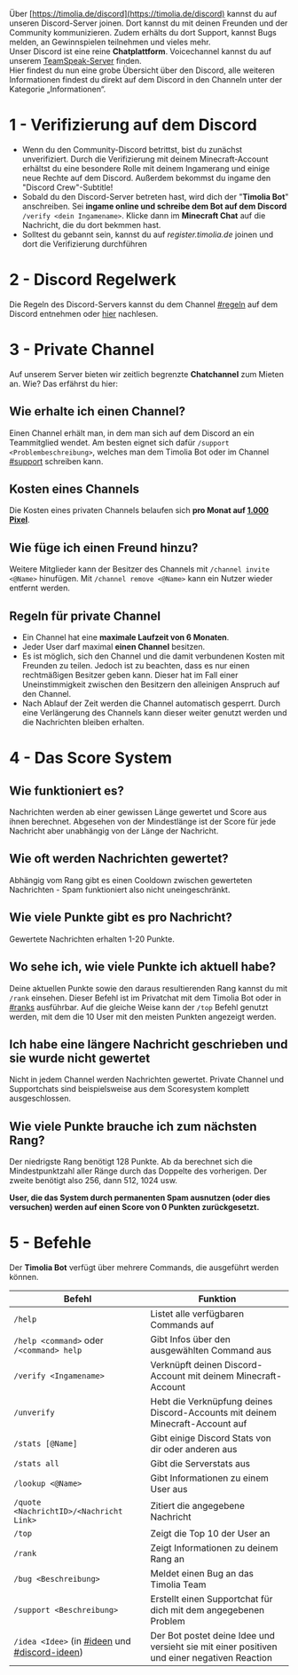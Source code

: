 Über [https://timolia.de/discord](https://timolia.de/discord) kannst du auf unseren Discord-Server joinen. Dort kannst du mit deinen Freunden und der Community kommunizieren. Zudem erhälts du dort Support, kannst Bugs melden, an Gewinnspielen teilnehmen und vieles mehr.  
Unser Discord ist eine reine <strong>Chatplattform</strong>. Voicechannel kannst du auf unserem [TeamSpeak-Server](/teamspeak.md/) finden.  
Hier findest du nun eine grobe Übersicht über den Discord, alle weiteren Informationen findest du direkt auf dem Discord in den Channeln unter der Kategorie „Informationen“.

# 1 - Verifizierung auf dem Discord
- Wenn du den Community-Discord betrittst, bist du zunächst unverifiziert. Durch die Verifizierung mit deinem Minecraft-Account erhältst du eine besondere Rolle mit deinem Ingamerang und einige neue Rechte auf dem Discord. Außerdem bekommst du ingame den "Discord Crew"-Subtitle!
- Sobald du den Discord-Server betreten hast, wird dich der "<strong>Timolia Bot</strong>" anschreiben. Sei <strong>ingame online und schreibe dem Bot auf dem Discord</strong> `/verify <dein Ingamename>`. Klicke dann im <strong>Minecraft Chat</strong> auf die Nachricht, die du dort bekmmen hast.
- Solltest du gebannt sein, kannst du auf *register.timolia.de* joinen und dort die Verifizierung durchführen

# 2 - Discord Regelwerk
Die Regeln des Discord-Servers kannst du dem Channel [#regeln](https://discordapp.com/channels/407554118887014402/407565978025852929) auf dem Discord entnehmen oder [hier](/rules/discord/) nachlesen.

# 3 - Private Channel
Auf unserem Server bieten wir zeitlich begrenzte <strong>Chatchannel</strong> zum Mieten an. Wie? Das erfährst du hier:

## Wie erhalte ich einen Channel?
Einen Channel erhält man, in dem man sich auf dem Discord an ein Teammitglied wendet. Am besten eignet sich dafür `/support <Problembeschreibung>`, welches man dem Timolia Bot oder im Channel [#support](https://discordapp.com/channels/407554118887014402/413594798906408960) schreiben kann.

## Kosten eines Channels
Die Kosten eines privaten Channels belaufen sich <strong>pro Monat auf <u>1.000 Pixel</u></strong>.

## Wie füge ich einen Freund hinzu?
Weitere Mitglieder kann der Besitzer des Channels mit `/channel invite <@Name>` hinufügen. Mit `/channel remove <@Name>` kann ein Nutzer wieder entfernt werden.

## Regeln für private Channel
- Ein Channel hat eine <strong>maximale Laufzeit von 6 Monaten</strong>.
- Jeder User darf maximal <strong>einen Channel</strong> besitzen.
- Es ist möglich, sich den Channel und die damit verbundenen Kosten mit Freunden zu teilen. Jedoch ist zu beachten, dass es nur einen rechtmäßigen Besitzer geben kann. Dieser hat im Fall einer Uneinstimmigkeit zwischen den Besitzern den alleinigen Anspruch auf den Channel.
- Nach Ablauf der Zeit werden die Channel automatisch gesperrt. Durch eine Verlängerung des Channels kann dieser weiter genutzt werden und die Nachrichten bleiben erhalten.

# 4 - Das Score System

## Wie funktioniert es?
Nachrichten werden ab einer gewissen Länge gewertet und Score aus ihnen berechnet. Abgesehen von der Mindestlänge ist der Score für jede Nachricht aber unabhängig von der Länge der Nachricht.

## Wie oft werden Nachrichten gewertet?
Abhängig vom Rang gibt es einen Cooldown zwischen gewerteten Nachrichten - Spam funktioniert also nicht uneingeschränkt.

## Wie viele Punkte gibt es pro Nachricht?
Gewertete Nachrichten erhalten 1-20 Punkte.

## Wo sehe ich, wie viele Punkte ich aktuell habe?
Deine aktuellen Punkte sowie den daraus resultierenden Rang kannst du mit `/rank` einsehen. Dieser Befehl ist im Privatchat mit dem Timolia Bot oder in [#ranks](https://discordapp.com/channels/407554118887014402/548160287891783690) ausführbar. Auf die gleiche Weise kann der `/top` Befehl genutzt werden, mit dem die 10 User mit den meisten Punkten angezeigt werden.

## Ich habe eine  längere Nachricht geschrieben und sie wurde nicht gewertet
Nicht in jedem Channel werden Nachrichten gewertet. Private Channel und Supportchats sind beispielsweise aus dem Scoresystem komplett ausgeschlossen.

## Wie viele Punkte brauche ich zum nächsten Rang?
Der niedrigste Rang benötigt 128 Punkte. Ab da berechnet sich die Mindestpunktzahl aller Ränge durch das Doppelte des vorherigen. Der zweite benötigt also 256, dann 512, 1024 usw.

<strong>User, die das System durch permanenten Spam ausnutzen (oder dies versuchen) werden auf einen Score von 0 Punkten zurückgesetzt.</strong>

# 5 - Befehle

Der <strong>Timolia Bot</strong> verfügt über mehrere Commands, die ausgeführt werden können.

| Befehl | Funktion |
| ------ | -------- |
| `/help` | Listet alle verfügbaren Commands auf |
| `/help <command>` oder `/<command> help` | Gibt Infos über den ausgewählten Command aus |
| `/verify <Ingamename>` | Verknüpft deinen Discord-Account mit deinem Minecraft-Account |
| `/unverify` | Hebt die Verknüpfung deines Discord-Accounts mit deinem Minecraft-Account auf |
| `/stats [@Name]` | Gibt einige Discord Stats von dir oder anderen aus |
| `/stats all` | Gibt die Serverstats aus |
| `/lookup <@Name>` | Gibt Informationen zu einem User aus |
| `/quote <NachrichtID>/<Nachricht Link>` | Zitiert die angegebene Nachricht |
| `/top` | Zeigt die Top 10 der User an|
| `/rank` | Zeigt Informationen zu deinem Rang an |
| `/bug <Beschreibung>` | Meldet einen Bug an das Timolia Team |
| `/support <Beschreibung>` | Erstellt einen Supportchat für dich mit dem angegebenen Problem |
| `/idea <Idee>` (in [#ideen](https://discordapp.com/channels/407554118887014402/413615776399097866) und [#discord-ideen](https://discordapp.com/channels/407554118887014402/569594169228656656))| Der Bot postet deine Idee und versieht sie mit einer positiven und einer negativen Reaction |